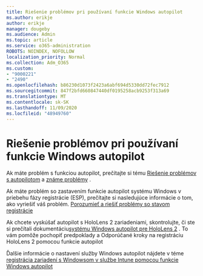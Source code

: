 ```yaml
---
title: Riešenie problémov pri používaní funkcie Windows autopilot
ms.author: erikje
author: erikje
manager: dougeby
ms.audience: Admin
ms.topic: article
ms.service: o365-administration
ROBOTS: NOINDEX, NOFOLLOW
localization_priority: Normal
ms.collection: Adm_O365
ms.custom:
- "9000221"
- "2490"
ms.openlocfilehash: b86230d1073f2423a6abf694d5330dd72fec7912
ms.sourcegitcommit: 847f2bfd660847440df0195258acb9253f313a69
ms.translationtype: MT
ms.contentlocale: sk-SK
ms.lasthandoff: 11/09/2020
ms.locfileid: "48949760"
---
```

# <a name="troubleshoot-issues-when-using-windows-autopilot"></a>Riešenie problémov pri používaní funkcie Windows autopilot

Ak máte problém s funkciou autopilot, prečítajte si tému [Riešenie problémov s autopilotom](https://docs.microsoft.com/windows/deployment/windows-autopilot/troubleshooting) a [známe problémy](https://docs.microsoft.com/windows/deployment/windows-autopilot/known-issues) .

Ak máte problém so zastavením funkcie autopilot systému Windows v priebehu fázy registrácie (ESP), prečítajte si nasledujúce informácie o tom, ako vyriešiť váš problém. [Porozumieť a riešiť problémy so stavom registrácie](https://docs.microsoft.com/troubleshoot/mem/intune/understand-troubleshoot-esp)

Ak chcete vyskúšať autopilot s HoloLens 2 zariadeniami, skontrolujte, či ste si prečítali dokumentáciu[systému Windows autopilot pre HoloLens 2](https://docs.microsoft.com/hololens/hololens2-autopilot) . To vám pomôže pochopiť predpoklady a Odporúčané kroky na registráciu HoloLens 2 pomocou funkcie autopilot  

Ďalšie informácie o nastavení služby Windows autopilot nájdete v téme [registrácia zariadení s Windowsom v službe Intune pomocou funkcie Windows autopilot](https://docs.microsoft.com/intune/enrollment/enrollment-autopilot)